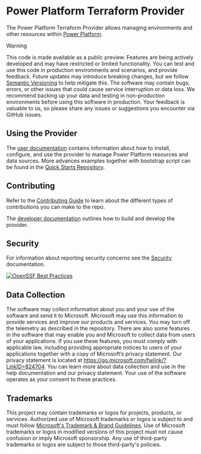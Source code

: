# Power Platform Terraform Provider

The Power Platform Terraform Provider allows managing environments and other resources within [Power Platform](https://powerplatform.microsoft.com/).

> [!WARNING]
> This code is made available as a public preview. Features are being actively developed and may have restricted or limited functionality. You can test and use this code in production environments and scenarios, and provide feedback. Future updates may introduce breaking changes, but we follow [Semantic Versioning](https://semver.org/) to help mitigate this. The software may contain bugs, errors, or other issues that could cause service interruption or data loss. We recommend backing up your data and testing in non-production environments before using this software in production. Your feedback is valuable to us, so please share any issues or suggestions you encounter via GitHub issues.

## Using the Provider

The [user documentation](https://microsoft.github.io/terraform-provider-power-platform) contains information about how to install, configure, and use the provider to manage Power Platform resources and data sources. More advances examples together with bootstrap script can be found in the [Quick Starts Repository](https://github.com/microsoft/power-platform-terraform-quickstarts).

## Contributing

Refer to the [Contributing Guide](/CONTRIBUTING.md) to learn about the different types of contributions you can make to the repo.

The [developer documentation](DEVELOPER.md) outlines how to build and develop the provider.

## Security

For information about reporting security concerns see the [Security](SECURITY.md) documentation.

[![OpenSSF Best Practices](https://www.bestpractices.dev/projects/8714/badge)](https://www.bestpractices.dev/projects/8714)

## Data Collection

The software may collect information about you and your use of the software and send it to Microsoft. Microsoft may use this information to provide services and improve our products and services. You may turn off the telemetry as described in the repository. There are also some features in the software that may enable you and Microsoft to collect data from users of your applications. If you use these features, you must comply with applicable law, including providing appropriate notices to users of your applications together with a copy of Microsoft’s privacy statement. Our privacy statement is located at <https://go.microsoft.com/fwlink/?LinkID=824704>. You can learn more about data collection and use in the help documentation and our privacy statement. Your use of the software operates as your consent to these practices.

## Trademarks

This project may contain trademarks or logos for projects, products, or services. Authorized use of Microsoft trademarks or logos is subject to and must follow [Microsoft's Trademark & Brand Guidelines](https://www.microsoft.com/legal/intellectualproperty/trademarks/usage/general). Use of Microsoft trademarks or logos in modified versions of this project must not cause confusion or imply Microsoft sponsorship. Any use of third-party trademarks or logos are subject to those third-party's policies.
